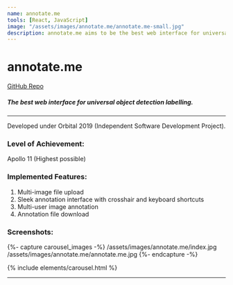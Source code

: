 ```yaml
---
name: annotate.me
tools: [React, JavaScript]
image: "/assets/images/annotate.me/annotate.me-small.jpg"
description: annotate.me aims to be the best web interface for universal object detection labelling.
---
```


# annotate.me

<div class="mt-3 mb-3">
  <a href="https://github.com/HashirZahir/web-annotation-tool" class="btn btn-primary px-3" role="button">
    <i class="fab fa-github"></i> GitHub Repo
  </a>
</div>

##### The best web interface for universal object detection labelling.

---

Developed under Orbital 2019 (Independent Software Development Project).

### Level of Achievement:
Apollo 11 (Highest possible)

### Implemented Features:
1. Multi-image file upload
1. Sleek annotation interface with crosshair and keyboard shortcuts
1. Multi-user image annotation
1. Annotation file download

### Screenshots:

{%- capture carousel_images -%}
/assets/images/annotate.me/index.jpg
/assets/images/annotate.me/annotate.me.jpg
{%- endcapture -%}

{% include elements/carousel.html %}

---
